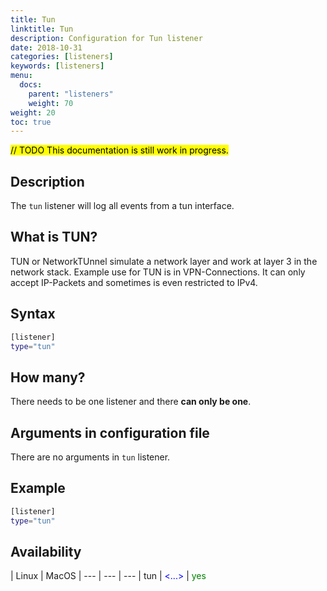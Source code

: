 ```yaml
---
title: Tun
linktitle: Tun
description: Configuration for Tun listener
date: 2018-10-31
categories: [listeners]
keywords: [listeners]
menu:
  docs:
    parent: "listeners"
    weight: 70
weight: 20
toc: true
---
```

<mark>// TODO This documentation is still work in progress.</mark>


## Description

The `tun` listener will log all events from a tun interface.

## What is TUN?

TUN or NetworkTUnnel simulate a network layer and work at layer 3 in the network stack. Example use for TUN is in VPN-Connections. It can only accept IP-Packets and sometimes is even restricted to IPv4.

## Syntax

```bash
[listener]
type="tun"
```

## How many?

There needs to be one listener and there **can only be one**.  

## Arguments in configuration file

There are no arguments in `tun` listener.

## Example

```bash
[listener]
type="tun"
```

## Availability

 | Linux | MacOS |
--- | --- | --- |
tun | <span style="color:blue"><...></span> | <span style="color:green">yes</span>

